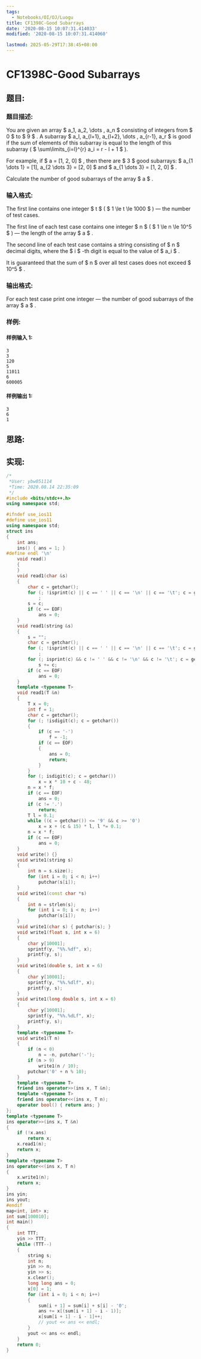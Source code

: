 ```yaml
---
tags:
  - Notebooks/OI/OJ/Luogu
title: CF1398C-Good Subarrays
date: '2020-08-15 10:07:31.414033'
modified: '2020-08-15 10:07:31.414060'

lastmod: 2025-05-29T17:38:45+08:00
---
```


# CF1398C-Good Subarrays

## 题目:

### 题目描述:

You are given an array $ a_1, a_2, \dots , a_n $ consisting of integers from $ 0 $ to $ 9 $ . A subarray $ a_l, a_{l+1},       a_{l+2}, \dots , a_{r-1}, a_r $ is good if the sum of elements of this subarray is equal to the length of this subarray ( $ \sum\limits_{i=l}^{r} a_i = r - l + 1 $ ).

For example, if $ a = [1, 2, 0] $ , then there are $ 3 $ good subarrays: $ a_{1 \dots 1} = [1], a_{2 \dots 3} = [2, 0] $ and $ a_{1 \dots 3} = [1, 2, 0] $ .

Calculate the number of good subarrays of the array $ a $ .

### 输入格式:

The first line contains one integer $ t $ ( $ 1 \le t \le       1000 $ ) — the number of test cases.

The first line of each test case contains one integer $ n $ ( $ 1 \le n \le 10^5 $ ) — the length of the array $ a $ .

The second line of each test case contains a string consisting of $ n $ decimal digits, where the $ i $ -th digit is equal to the value of $ a_i $ .

It is guaranteed that the sum of $ n $ over all test cases does not exceed $ 10^5 $ .

### 输出格式:

For each test case print one integer — the number of good subarrays of the array $ a $ .

### 样例:

#### 样例输入 1:

```
3
3
120
5
11011
6
600005
```

#### 样例输出 1:

```
3
6
1
```

## 思路:

## 实现:

```cpp
/*
 *User: ybw051114
 *Time: 2020.08.14 22:35:09
 */
#include <bits/stdc++.h>
using namespace std;

#ifndef use_ios11
#define use_ios11
using namespace std;
struct ins
{
    int ans;
    ins() { ans = 1; }
#define endl '\n'
    void read()
    {
    }
    void read1(char &s)
    {
        char c = getchar();
        for (; !isprint(c) || c == ' ' || c == '\n' || c == '\t'; c = getchar())
            ;
        s = c;
        if (c == EOF)
            ans = 0;
    }
    void read1(string &s)
    {
        s = "";
        char c = getchar();
        for (; !isprint(c) || c == ' ' || c == '\n' || c == '\t'; c = getchar())
            ;
        for (; isprint(c) && c != ' ' && c != '\n' && c != '\t'; c = getchar())
            s += c;
        if (c == EOF)
            ans = 0;
    }
    template <typename T>
    void read1(T &n)
    {
        T x = 0;
        int f = 1;
        char c = getchar();
        for (; !isdigit(c); c = getchar())
        {
            if (c == '-')
                f = -1;
            if (c == EOF)
            {
                ans = 0;
                return;
            }
        }
        for (; isdigit(c); c = getchar())
            x = x * 10 + c - 48;
        n = x * f;
        if (c == EOF)
            ans = 0;
        if (c != '.')
            return;
        T l = 0.1;
        while ((c = getchar()) <= '9' && c >= '0')
            x = x + (c & 15) * l, l *= 0.1;
        n = x * f;
        if (c == EOF)
            ans = 0;
    }
    void write() {}
    void write1(string s)
    {
        int n = s.size();
        for (int i = 0; i < n; i++)
            putchar(s[i]);
    }
    void write1(const char *s)
    {
        int n = strlen(s);
        for (int i = 0; i < n; i++)
            putchar(s[i]);
    }
    void write1(char s) { putchar(s); }
    void write1(float s, int x = 6)
    {
        char y[10001];
        sprintf(y, "%%.%df", x);
        printf(y, s);
    }
    void write1(double s, int x = 6)
    {
        char y[10001];
        sprintf(y, "%%.%dlf", x);
        printf(y, s);
    }
    void write1(long double s, int x = 6)
    {
        char y[10001];
        sprintf(y, "%%.%dLf", x);
        printf(y, s);
    }
    template <typename T>
    void write1(T n)
    {
        if (n < 0)
            n = -n, putchar('-');
        if (n > 9)
            write1(n / 10);
        putchar('0' + n % 10);
    }
    template <typename T>
    friend ins operator>>(ins x, T &n);
    template <typename T>
    friend ins operator<<(ins x, T n);
    operator bool() { return ans; }
};
template <typename T>
ins operator>>(ins x, T &n)
{
    if (!x.ans)
        return x;
    x.read1(n);
    return x;
}
template <typename T>
ins operator<<(ins x, T n)
{
    x.write1(n);
    return x;
}
ins yin;
ins yout;
#endif
map<int, int> x;
int sum[100010];
int main()
{
    int TTT;
    yin >> TTT;
    while (TTT--)
    {
        string s;
        int n;
        yin >> n;
        yin >> s;
        x.clear();
        long long ans = 0;
        x[0] = 1;
        for (int i = 0; i < n; i++)
        {
            sum[i + 1] = sum[i] + s[i] - '0';
            ans += x[(sum[i + 1] - i - 1)];
            x[sum[i + 1] - i - 1]++;
            // yout << ans << endl;
        }
        yout << ans << endl;
    }
    return 0;
}
```
